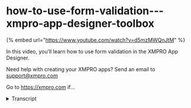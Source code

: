 # how-to-use-form-validation---xmpro-app-designer-toolbox
{% embed url="https://www.youtube.com/watch?v=d5mzMWQnJtM" %}



In this video, you’ll learn how to use form validation in the XMPRO App Designer.

Need help with creating your XMPRO apps? Send an email to support@xmpro.com

Go to https://xmpro.com if...
<details>
<summary>Transcript</summary>In this video, you’ll learn how to use form validation in the XMPRO App Designer.

Need help with creating your XMPRO apps? Send an email to support@xmpro.com

Go to https://xmpro.com if...
hi and welcome to another training video

from XM pro today we will be looking at

how to use form validation form

validation is how you prevent an action

such as a button click from happening if

the user has entered some information

incorrectly to get to validation click

on one of your controls go to the block

properties tab and under validation you

have validation group we'll get back to

this later and then we have required if

you check required then this field will

not accept an empty value I'm going to

leave this off for now and then we have

pattern what gets entered into the

pattern field is a regular expression or

regex

I'm not going to go into too much detail

here but for instance this full name

will require at least two words so we

have word of word character and then

plus for more than one and then a space

and then another carrot another word

character and a plus for more than one

and then the pattern message this will

show up if this pattern is not matched

so we'll put in here for name needs at

least two names and then we have a

number selector this also has validation

so we can put in here required and then

age is required for the message that

will show up and then in order to check

this validation we need to go into the

button I've already set an action on

this navigate to landing page and then

we go in the validation tab we can

select all validation groups or just

check this the default validation group

and then we save the form and I'll show

you what happens so we have this form

here if we press submit it's going to

check these and it's going to say oh

this name is required and I probably

should have put that on the full name as

well but I didn't

so it's not checking for that however if

I type in David as one half of my name

and then click off it's going to say

full name needs at least two names

you

and then age 27 and then if we click

Submit it's going to do the submission

and go to the next page

so what validation groups are let's say

you have a duplicate of this on the same

page somewhere else or you have some

other form that you'll that you want to

check go into the full name text box go

to validation and then we want a new

validation group so we say second form

and then create and then we check the

second form as the validation group and

because we've already created this group

it's there so we can just check it for

age and then this button instead of

validating all the groups we just want

it to validate it's the second form

group so I save this then we go in again

and if I press submit on the second one

it's only going to submit the second

form if I press the first one it's going

to validate all groups because that's

what was selected on that this has been

how to use form validation
</details>